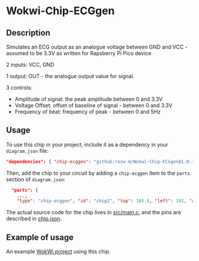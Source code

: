 # Wokwi-Chip-ECGgen
## Description
Simulates an ECG output as an analogue voltage between GND and VCC - assumed to be 3.3V as written for Rapsberry Pi Pico device

2 inputs: VCC, GND

1 output: OUT - the analogue output value for signal.

3 controls: 

- Amplitude of signal: the peak amplitude between 0 and 3.3V
- Voltage Offset: offset of baseline of signal - between 0 and 3.3V
- Frequency of beat: frequency of peak - between 0 and 5Hz

## Usage
To use this chip in your project, include it as a dependency in your `diagram.json` file:

```json
"dependencies": { "chip-ecggen": "github:rozw-m/Wokwi-Chip-ECGgen@1.0.1" }
```

Then, add the chip to your circuit by adding a `chip-ecggen` item to the `parts` section of `diagram.json`:

```json
  "parts": {
    ...,
    "type": "chip-ecggen", "id": "chip2", "top": 105.6, "left": 192, "attrs": {},
```

The actual source code for the chip lives in [src/main.c](https://github.com/rozw-m/Wokwi-Chip-ECGgen/blob/main/src/main.c), and the pins are described in [chip.json](https://github.com/rozw-m/Wokwi-Chip-ECGgen/blob/main/chip.json).

## Example of usage
An example [WokWi project](https://wokwi.com/projects/436449093906557953) using this chip.


